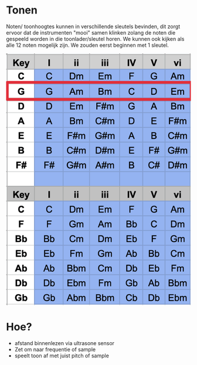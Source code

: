 # Tonen

Noten/ toonhoogtes kunnen in verschillende sleutels bevinden, dit zorgt ervoor dat de instrumenten "mooi" samen klinken zolang
de noten die gespeeld worden in die toonlader/sleutel horen. We kunnen ook kijken als alle 12 noten mogelijk zijn. We zouden eerst beginnen met 1 sleutel. 

![Diatonic Chords in Each Key](fotos/diatonic-chords-in-each-key.png)

# Hoe?

- afstand binnenlezen via ultrasone sensor
- Zet om naar frequentie of sample 
- speelt toon af met juist pitch of sample

